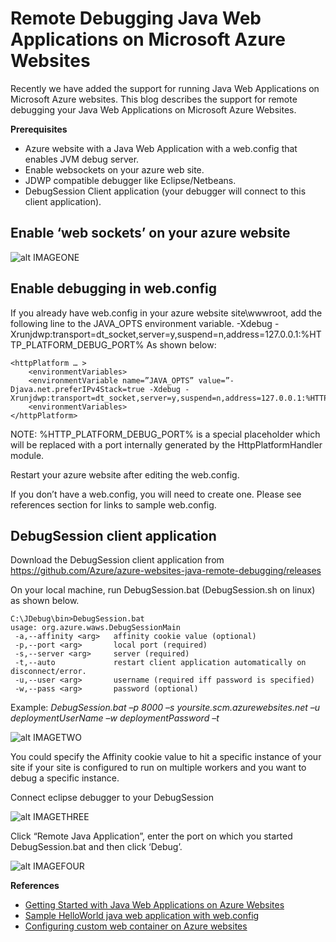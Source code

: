 


Remote Debugging Java Web Applications on Microsoft Azure Websites
==================================================================

Recently we have added the support for running Java Web Applications on Microsoft Azure websites. This blog describes the support for remote debugging your Java Web Applications on Microsoft Azure Websites.

**Prerequisites**
* Azure website with a Java Web Application with a web.config that enables JVM debug server.
* Enable websockets on your azure web site.
* JDWP compatible debugger like Eclipse/Netbeans.
* DebugSession Client application (your debugger will connect to this client application).


Enable ‘web sockets’ on your azure website
------------------------------------------


![alt IMAGEONE](http://upload.wikimedia.org/wikipedia/commons/thumb/7/7b/Tomcat-logo.svg/300px-Tomcat-logo.svg.png)


Enable debugging in web.config
------------------------------

If you already have web.config in your azure website site\wwwroot, add the following line to the JAVA_OPTS environment variable.
-Xdebug -Xrunjdwp:transport=dt_socket,server=y,suspend=n,address=127.0.0.1:%HTTP_PLATFORM_DEBUG_PORT%
As shown below:

```
<httpPlatform … >
	<environmentVariables>
	<environmentVariable name=”JAVA_OPTS” value=”-Djava.net.preferIPv4Stack=true -Xdebug -Xrunjdwp:transport=dt_socket,server=y,suspend=n,address=127.0.0.1:%HTTP_PLATFORM_DEBUG_PORT%”>
	<environmentVariables>
</httpPlatform>
```

NOTE: %HTTP_PLATFORM_DEBUG_PORT% is a special placeholder which will be replaced with a port internally generated by the HttpPlatformHandler module.

Restart your azure website after editing the web.config.

If you don’t have a web.config, you will need to create one. Please see references section for links to sample web.config.

DebugSession client application
-------------------------------
Download the DebugSession client application from https://github.com/Azure/azure-websites-java-remote-debugging/releases

On your local machine, run DebugSession.bat (DebugSession.sh on linux) as shown below.
```
C:\JDebug\bin>DebugSession.bat
usage: org.azure.waws.DebugSessionMain
 -a,--affinity <arg>   affinity cookie value (optional)
 -p,--port <arg>       local port (required)
 -s,--server <arg>     server (required)
 -t,--auto             restart client application automatically on disconnect/error.
 -u,--user <arg>       username (required iff password is specified)
 -w,--pass <arg>       password (optional)
```

Example:
*DebugSession.bat –p 8000 –s yoursite.scm.azurewebsites.net –u deploymentUserName –w deploymentPassword –t*


![alt IMAGETWO](http://upload.wikimedia.org/wikipedia/commons/thumb/7/7b/Tomcat-logo.svg/300px-Tomcat-logo.svg.png)


You could specify the Affinity cookie value to hit a specific instance of your site if your site is configured to run on multiple workers and you want to debug a specific instance.

Connect eclipse debugger to your DebugSession


![alt IMAGETHREE](http://upload.wikimedia.org/wikipedia/commons/thumb/7/7b/Tomcat-logo.svg/300px-Tomcat-logo.svg.png)


Click “Remote Java Application”, enter the port on which you started DebugSession.bat and then click ‘Debug’.


![alt IMAGEFOUR](http://upload.wikimedia.org/wikipedia/commons/thumb/7/7b/Tomcat-logo.svg/300px-Tomcat-logo.svg.png)




**References**
* [Getting Started with Java Web Applications on Azure Websites](http://azure.microsoft.com/en-us/documentation/articles/web-sites-java-get-started/)
* [Sample HelloWorld java web application with web.config](https://github.com/rramachand21/jaws/tree/master/HelloWorld)
* [Configuring custom web container on Azure websites](C:\Users\ccompy\AppData\Local\Microsoft\Windows\INetCache\Content.Outlook\IN0Z6FOE\azure.microsoft.com\en-us\documentation\articles\web-sites-java-custom-upload)

